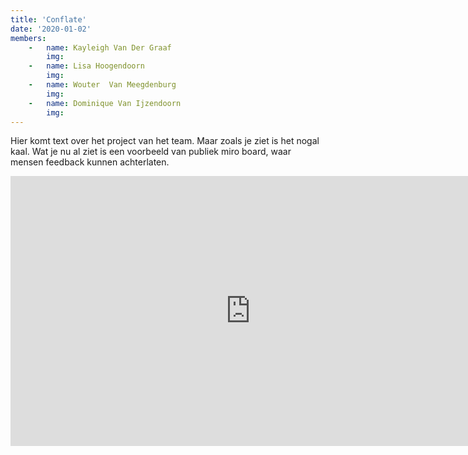 ```yaml
---
title: 'Conflate'
date: '2020-01-02'
members:
    -   name: Kayleigh Van Der Graaf
        img:
    -   name: Lisa Hoogendoorn
        img:
    -   name: Wouter  Van Meegdenburg
        img:
    -   name: Dominique Van Ijzendoorn
        img:
---
```


Hier komt text over het project van het team. Maar zoals je ziet is het nogal kaal. Wat je nu al ziet is een voorbeeld van publiek miro board, waar mensen feedback kunnen achterlaten.

<iframe width="768" height="432" src="https://miro.com/app/live-embed/o9J_lbs9kmU=/?moveToViewport=-813,-457,1625,913" frameBorder="0" scrolling="no" allowFullScreen></iframe>
